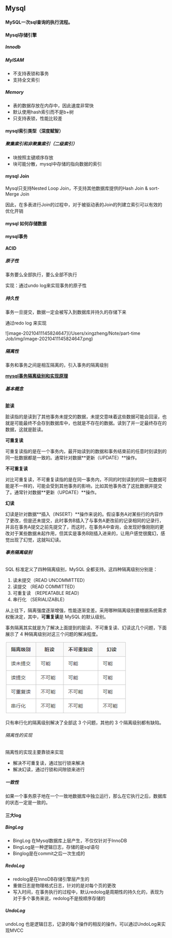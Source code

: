 <!--
 * @Author: your name
 * @Date: 2021-08-27 11:07:20
 * @LastEditTime: 2021-08-27 11:08:13
 * @LastEditors: Please set LastEditors
 * @Description: In User Settings Edit
 * @FilePath: /Job/database/mysql.md
-->

## Mysql

#### MySQL一次sql查询的执行流程。

#### Mysql存储引擎

##### Innodb



##### MyISAM

- 不支持表锁和事务
- 支持全文索引

##### Memory

- 表的数据存放在内存中，因此速度非常快
- 默认使用hash索引而不是b+树
- 只支持表锁，性能比较差

#### mysql索引类型（深度赋智）

##### 聚集索引和非聚集索引（二级索引）

- 块按照主键顺序存放
- 块可能分散，mysql中存储的指向数据的索引

#### mysql Join

Mysql只支持Nested Loop Join，不支持其他数据库提供的Hash Join & sort- Merge Join

因此，在多表进行Join的过程中，对于被驱动表的Join的列建立索引可以有效的优化开销 

#### mysql 如何存储数据

#### mysql事务

#### ACID

##### 原子性

事务要么全部执行，要么全部不执行

实现：通过undo log来实现事务的原子性

##### 持久性

事务一旦提交，数据一定会被写入到数据库并持久的存储下来

通过redo log 来实现

![image-20210411145824647](/Users/xingzheng/Note/part-time Job/img/image-20210411145824647.png)

##### 隔离性

事务和事务之间是相互隔离的，引入事务的隔离级别

**[mysql事务隔离级别和实现原理](https://zhuanlan.zhihu.com/p/117476959)**

###### **基本概念**

**脏读**

脏读指的是读到了其他事务未提交的数据，未提交意味着这些数据可能会回滚，也就是可能最终不会存到数据库中，也就是不存在的数据。读到了并一定最终存在的数据，这就是脏读。

**可重复读**

可重复读指的是在一个事务内，最开始读到的数据和事务结束前的任意时刻读到的同一批数据都是一致的。通常针对数据**更新（UPDATE）**操作。

**不可重复读**

对比可重复读，不可重复读指的是在同一事务内，不同的时刻读到的同一批数据可能是不一样的，可能会受到其他事务的影响，比如其他事务改了这批数据并提交了。通常针对数据**更新（UPDATE）**操作。

**幻读**

幻读是针对数据**插入（INSERT）**操作来说的。假设事务A对某些行的内容作了更改，但是还未提交，此时事务B插入了与事务A更改前的记录相同的记录行，并且在事务A提交之前先提交了，而这时，在事务A中查询，会发现好像刚刚的更改对于某些数据未起作用，但其实是事务B刚插入进来的，让用户感觉很魔幻，感觉出现了幻觉，这就叫幻读。

###### **事务隔离级别**

SQL 标准定义了四种隔离级别，MySQL 全都支持。这四种隔离级别分别是：

1. 读未提交（READ UNCOMMITTED）
2. 读提交 （READ COMMITTED）
3. 可重复读 （REPEATABLE READ）
4. 串行化 （SERIALIZABLE）

从上往下，隔离强度逐渐增强，性能逐渐变差。采用哪种隔离级别要根据系统需求权衡决定，其中，**可重复读**是 MySQL 的默认级别。

事务隔离其实就是为了解决上面提到的脏读、不可重复读、幻读这几个问题，下面展示了 4 种隔离级别对这三个问题的解决程度。

![img](../img/v2-2e1a7203478165890e2d09f36cb39857_1440w.png)

只有串行化的隔离级别解决了全部这 3 个问题，其他的 3 个隔离级别都有缺陷。

###### 隔离性的实现

隔离性的实现主要靠锁来实现

- 解决不可重复读，通过加行锁来解决
- 解决幻读，通过行锁和间隙锁来进行

##### 一致性

如果一个事务原子地在一个一致地数据库中独立运行，那么在它执行之后，数据库的状态一定是一致的。

#### 三大log

##### BingLog

- BingLog 在Mysql数据库上层产生，不仅仅针对于InnoDB
- BingLog是一种逻辑日志，存储的是sql语句
- Binglog是在commit之后一次生成的

##### RedoLog

- redolog是在InnoDB存储引擎层产生的
- 重做日志是物理格式日志，针对的是对每个页的更改
- 写入时间，在事务执行的过程中，默认redolog是周期性的持久化的，表现为对于多个事务来说，redolog不是按顺序存储的

##### UndoLog

undoLog 也是逻辑日志，记录的每个操作的相反的操作。可以通过UndoLog来实现MVCC